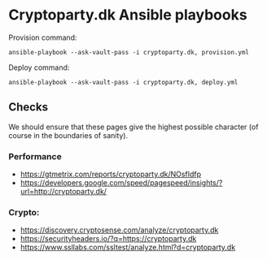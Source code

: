 # Cryptoparty.dk Ansible playbooks

Provision command:

    ansible-playbook --ask-vault-pass -i cryptoparty.dk, provision.yml


Deploy command:

    ansible-playbook --ask-vault-pass -i cryptoparty.dk, deploy.yml

## Checks

We should ensure that these pages give the highest possible character (of
course in the boundaries of sanity).

### Performance
- https://gtmetrix.com/reports/cryptoparty.dk/NOsfIdfp
- https://developers.google.com/speed/pagespeed/insights/?url=http://cryptoparty.dk/

### Crypto:
- https://discovery.cryptosense.com/analyze/cryptoparty.dk
- https://securityheaders.io/?q=https://cryptoparty.dk
- https://www.ssllabs.com/ssltest/analyze.html?d=cryptoparty.dk
